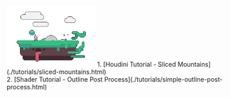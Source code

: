 <div>
<img src="images/simple-outline-post-process/header.png" alt="image" width="200"/> 
1.  [Houdini Tutorial - Sliced Mountains](./tutorials/sliced-mountains.html)
</div>
2.  [Shader Tutorial - Outline Post Process](./tutorials/simple-outline-post-process.html)
